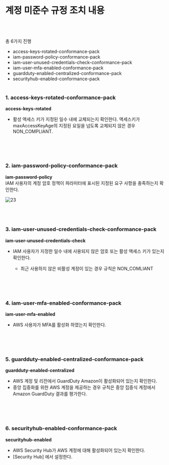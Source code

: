 # 계정 미준수 규정 조치 내용
<br><br>

총 6가지 진행
- access-keys-rotated-conformance-pack
- iam-password-policy-conformance-pack
- iam-user-unused-credentials-check-conformance-pack
- iam-user-mfa-enabled-conformance-pack
- guardduty-enabled-centralized-conformance-pack
- securityhub-enabled-conformance-pack
<br><br>

### 1. access-keys-rotated-conformance-pack
**access-keys-rotated**
<br>
- 활성 액세스 키가 지정된 일수 내에 교체되는지 확인한다. 액세스키가 maxAccessKeyAge의 지정된 요일을 넘도록 교체되지 않은 경우 NON_COMPLIANT.
<br>
<br><br>

### 2. iam-password-policy-conformance-pack
**iam-password-policy**
<br>
IAM 사용자의 계정 암호 정책이 파라미터에 표시된 지정된 요구 사항을 충족하는지 확인한다.
<br>

![23](https://github.com/user-attachments/assets/e82ad522-51cd-46f4-a55c-54a4e8a45ebc)
<br><br>
<br><br>

### 3. iam-user-unused-credentials-check-conformance-pack
**iam-user-unused-credentials-check**
<br>
- IAM 사용자가 지정한 일수 내에 사용되지 않은 암호 또는 활성 액세스 키가 있는지 확인한다.

  - 최근 사용하지 않은 비활성 계정이 있는 경우 규칙은 NON_COMLIANT
<br>
<br><br>

### 4. iam-user-mfa-enabled-conformance-pack
**iam-user-mfa-enabled**
<br>
- AWS 사용자가 MFA를 활성화 하였는지 확인한다.
<br>
<br><br>

### 5. guardduty-enabled-centralized-conformance-pack
**guardduty-enabled-centralized**
<br>
- AWS 계정 및 리전에서 GuardDuty Amazon이 활성화되어 있는지 확인한다.
- 중앙 집중화를 위한 AWS 계정을 제공하는 경우 규칙은 중앙 집중식 계정에서 Amazon GuardDuty 결과를 평가한다.
<br>
<br><br>

### 6. securityhub-enabled-conformance-pack
**securityhub-enabled**
<br>
- AWS Security Hub가 AWS 계정에 대해 활성화되어 있는지 확인한다.
- [Security Hub] 에서 설정한다.



